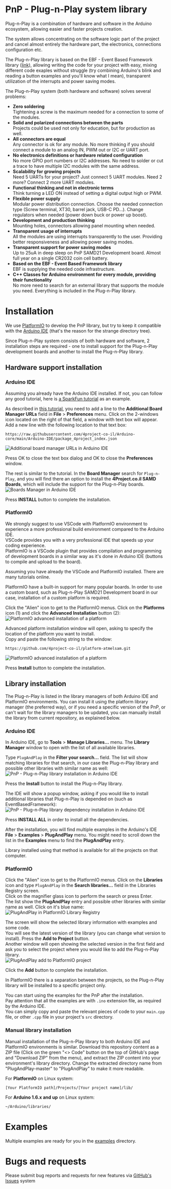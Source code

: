 # PnP - Plug-n-Play system library
Plug-n-Play is a combination of hardware and software in the Arduino ecosystem, allowing easier and faster projects creation.

The system allows concentrating on the software logic part of the project and cancel almost entirely the hardware part, the electronics, connections configuration etc.

The Plug-n-Play library is based on the EBF - Event Based Framework library ([link](https://github.com/4project-co-il/EBF)), allowing writing the code for your project with easy, mixing different code exaples without struggle (try combining Arduino's blink and reading a button examples and you'll know what I mean), transparent utilization of the interrupts and power saving modes.

The Plug-n-Play system (both hardware and software) solves several problems:
* **Zero soldering**\
Tightening a screw is the maximum needed for a connection to some of the modules.
* **Solid and polarized connections between the parts**\
Projects could be used not only for education, but for production as well.
* **All connectors are equal**\
Any connector is ok for any module. No more thinking if you should connect a module to an analog IN, PWM out or I2C or UART port.
* **No electronics definitions or hardware related configuration**\
No more GPIO port numbers or I2C addresses. No need to solder or cut a trace to have multiple I2C modules with the same address.
* **Scalability for growing projects**\
Need 5 UARTs for your project? Just connect 5 UART modules. Need 2 more? Connect 2 more UART modules.
* **Functional thinking and not in electronic terms**\
Think turning a LED ON instead of setting a digital output high or PWM.
* **Flexible power supply**\
Modular power distribution connection. Choose the needed connection type (Screw terminal, XT30, barrel jack, USB-C PD...). Change regulators when needed (power down buck or power up boost).
* **Development and production thinking**\
Mounting holes, connectors allowing panel mounting when needed.
* **Transparent usage of interrupts**\
All the modules are using interrupts transparently to the user. Providing better responsiveness and allowing power saving modes.
* **Transparent support for power saving modes**\
Up to 25uA in deep sleep on PnP SAMD21 Development board. Almost full year on a single CR2032 coin cell battery.
* **Based on the EBF - Event Based Framework library**\
EBF is supplying the needed code infrastructure.
* **C++ Classes for Arduino environment for every module, providing their functionality**\
No more need to search for an external library that supports the module you need. Everything is included in the Plug-n-Play library.

# Installation
We use [PlatformIO](https://platformio.org/) to develop the PnP library, but try to keep it compatible with the [Arduino IDE](https://www.arduino.cc/en/software/) (that's the reason for the strange directory tree).

Since Plug-n-Play system consists of both hardware and software, 2 installation steps are required - one to install support for the Plug-n-Play development boards and another to install the Plug-n-Play library.

## Hardware support installation
### Arduino IDE
Assuming you already have the Arduino IDE installed.
If not, you can follow any good tutorial, here is [a SparkFun tutorial](https://learn.sparkfun.com/tutorials/installing-arduino-ide/all) as an example.

As described in [this tutorial](https://learn.sparkfun.com/tutorials/samd21-minidev-breakout-hookup-guide/setting-up-arduino), you need to add a line to the **Additional Board Manager URLs** field in **File** > **Preferences** menu.
Click on the 2-windows icon located on the right of that field, a window with text box will appear.
Add a new line with the following location to that text box:
```
https://raw.githubusercontent.com/4project-co-il/Arduino-core/main/Arduino-IDE/package_4project_index.json
```

![Additional board manager URLs in Arduino IDE](images/arduino-ide-preferences.png)

Press OK to close the text box dialog and OK to close the **Preferences** window.

The rest is similar to the tutorial.
In the **Board Manager** search for `Plug-n-Play`, and you will find there an option to install the **4Project.co.il SAMD Boards**, which will include the support for the Plug-n-Play boards.\
![Boards Manager in Arduino IDE](images/arduino-boards-manager.png)


Press **INSTALL** button to complete the installation.

### PlatformIO
We strongly suggest to use VSCode with PlatformIO environment to experience a more professional build environment compared to the Arduino IDE.\
VSCode provides you with a very professional IDE that speeds up your coding experience.\
PlatformIO is a VSCode plugin that provides compilation and programming of development boards in a similar way as it's done in Arduino IDE (buttons to compile and upload to the board).

Assuming you have already the VSCode and PlatformIO installed. There are many tutorials online.

PlatformIO have a built-in support for many popular boards. In order to use a custom board, such as Plug-n-Play SAMD21 Development board in our case, installation of a custom platform is required.

Click the "Alien" icon to get to the PlatformIO menus. Click on the **Platforms** icon (1) and click the **Advanced Installation** button (2):
![PlatformIO advanced installation of a platform](images/platformio-platform-advanced.png)

Advanced platform installation window will open, asking to specify the location of the platform you want to install.\
Copy and paste the following string to the window:
```
https://github.com/4project-co-il/platform-atmelsam.git
```
![PlatformIO advanced installation of a platform](images/platformio-advanced-platform-installation.png)

Press **Install** button to complete the installation.

## Library installation
The Plug-n-Play is listed in the library managers of both Arduino IDE and PlatformIO environments. You can install it using the platform library manager (the preferred way), or if you need a specific version of the PnP, or can't wait for the library managers to be updated, you can manually install the library from current repository, as explained below.

### Arduino IDE
In Arduino IDE, go to **Tools** > **Manage Libraries...** menu. The **Library Manager** window to open with the list of all available libraries.

Type `PlugAndPlay` in the **Filter your search...** field. The list will show matching libraries for that search, in our case the Plug-n-Play library and possible other libraries with similar name as well:\
![PnP - Plug-n-Play library installation in Arduino IDE](images/arduino-ide-library-manager.png)

Press the **Install** button to install the Plug-n-Play library.

The IDE will show a popup window, asking if you would like to install additional libraries that Plug-n-Play is depended on (such as EventBasedFramework):\
![PnP - Plug-n-Play library dependency installation in Arduino IDE](images/arduino-ide-install-dependencies.png)

Press **INSTALL ALL** in order to install all the dependencies.

After the installation, you will find multiple examples in the Arduino's IDE **File** > **Examples** > **PlugAndPlay** menu. You might need to scroll down the list in the **Examples** menu to find the **PlugAndPlay** entry.

Library installed using that method is available for all the projects on that computer.

### PlatformIO
Click the "Alien" icon to get to the PlatformIO menus. Click on the **Libraries** icon and type `PlugAndPlay` in the **Search libraries...** field in the Libraries Registry screen.\
Click on the magnifier glass icon to perform the search or press Enter.\
The list show the **PlugAndPlay** entry and possible other libraries with similar name as well. Click on it's blue name:\
![PlugAndPlay in PlatformIO Library Registry](images/platformio-libraries-registry.png)

The screen will show the selected library information with examples and some code.\
You will see the latest version of the library (you can change what version to install). Press the **Add to Project** button.\
Another window will open showing the selected version in the first field and ask you to select the project where you would like to add the Plug-n-Play library.\
![PlugAndPlay add to PlatformIO project](images/platformio-add-library.png)

Click the **Add** button to complete the installation.

In PlatformIO there is a separation between the projects, so the Plug-n-Play library will be installed to a specific project only.

You can start using the examples for the PnP after the installation.\
Pay attention that all the examples are with `.ino` extension file, as required by the Arduino IDE.\
You can simply copy and paste the relevant pieces of code to your `main.cpp` file, or other `.cpp` file in your project's `src` directory.

### Manual library installation
Manual installation of the Plug-n-Play library to both Arduino IDE and PlatformIO environments is similar. Download this repository content as a ZIP file (Click on the green "<> Code" button on the top of GitHub's page and "Download ZIP" from the menu),
and extract the ZIP content into your environment's library directory. Change the extracted directory name from "PlugAndPlay-master" to "PlugAndPlay" to make it more readable.

For **PlatformIO** on Linux system:
```
[Your PlatformIO path]/Projects/[Your project name]/lib/
```
For **Arduino 1.6.x and up** on Linux system:
```
~/Arduino/libraries/
```

# Examples
Multiple examples are ready for you in the [examples](https://github.com/4project-co-il/PlugAndPlay/tree/master/examples) directory.

# Bugs and requests
Please submit bug reports and requests for new features via [GitHub's Issues](https://github.com/4project-co-il/PlugAndPlay/issues) system

